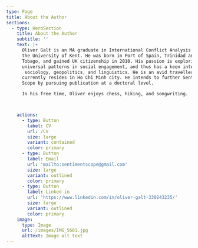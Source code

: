 ```yaml
---
type: Page
title: About the Author
sections:
  - type: HeroSection
    title: About the Author
    subtitle: ''
    text: |+
      Oliver Galt is an MA graduate in International Conflict Analysis from 
      the University of Kent. He was born in Port of Spain, Trinidad and 
      Tobago, and gained UK citizenship in 2010. His passion is exploring 
      universal patterns in social engagement, and thus has a keen interest in
       sociology, geopolitics, and linguistics. He is an avid traveller, and 
      currently resides in Ho Chi Minh city. He intends to further Sentiment 
      Scope by pursuing publication at a doctoral level. 

      In his free time, Oliver enjoys chess, hiking, and songwriting. 



    actions:
      - type: Button
        label: CV
        url: /CV
        size: large
        variant: contained
        color: primary
      - type: Button
        label: Email
        url: 'mailto:sentimentscope@gmail.com'
        size: large
        variant: outlined
        color: primary
      - type: Button
        label: Linked in
        url: 'https://www.linkedin.com/in/oliver-galt-330243235/'
        size: large
        variant: outlined
        color: primary
    image:
      type: Image
      url: /images/IMG_5681.jpg
      altText: Image alt text
---
```

